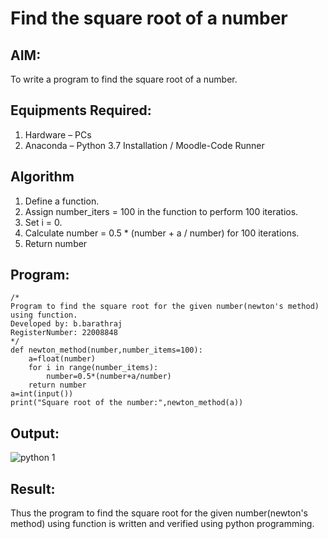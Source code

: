 # Find the square root of a number

## AIM:
To write a program to find the square root of a number.

## Equipments Required:
1. Hardware – PCs
2. Anaconda – Python 3.7 Installation / Moodle-Code Runner

## Algorithm
1. Define a function.
2. Assign number_iters = 100 in the function to perform 100 iteratios.
3. Set i = 0.
4. Calculate  number = 0.5 * (number + a / number) for 100 iterations.
5. Return number

## Program:
```
/*
Program to find the square root for the given number(newton's method) using function.
Developed by: b.barathraj
RegisterNumber: 22008848 
*/
def newton_method(number,number_items=100):
    a=float(number)
    for i in range(number_items):
        number=0.5*(number+a/number)
    return number
a=int(input())
print("Square root of the number:",newton_method(a))
```

## Output:
![python 1](https://user-images.githubusercontent.com/121490575/214849078-79887b84-dada-4a0e-ab1d-c84fa806b69c.png)



## Result:
Thus the program to find the square root for the given number(newton's method) using function is written and verified using python programming.
